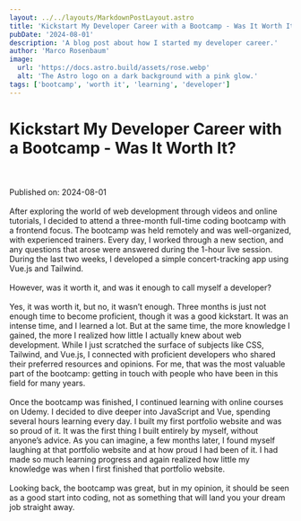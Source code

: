 ```yaml
---
layout: ../../layouts/MarkdownPostLayout.astro
title: 'Kickstart My Developer Career with a Bootcamp - Was It Worth It?'
pubDate: '2024-08-01'
description: 'A blog post about how I started my developer career.'
author: 'Marco Rosenbaum'
image:
  url: 'https://docs.astro.build/assets/rose.webp'
  alt: 'The Astro logo on a dark background with a pink glow.'
tags: ['bootcamp', 'worth it', 'learning', 'developer']
---
```


# Kickstart My Developer Career with a Bootcamp - Was It Worth It?

<br>
<br>
Published on: 2024-08-01
<br>
<br>
After exploring the world of web development through videos and online tutorials, I decided to attend a three-month full-time coding bootcamp with a frontend focus. The bootcamp was held remotely and was well-organized, with experienced trainers. Every day, I worked through a new section, and any questions that arose were answered during the 1-hour live session. During the last two weeks, I developed a simple concert-tracking app using Vue.js and Tailwind.
<br>
<br>
However, was it worth it, and was it enough to call myself a developer?
<br><br>
Yes, it was worth it, but no, it wasn’t enough. Three months is just not enough time to become proficient, though it was a good kickstart. It was an intense time, and I learned a lot. But at the same time, the more knowledge I gained, the more I realized how little I actually knew about web development. While I just scratched the surface of subjects like CSS, Tailwind, and Vue.js, I connected with proficient developers who shared their preferred resources and opinions. For me, that was the most valuable part of the bootcamp: getting in touch with people who have been in this field for many years.
<br><br>
Once the bootcamp was finished, I continued learning with online courses on Udemy. I decided to dive deeper into JavaScript and Vue, spending several hours learning every day. I built my first portfolio website and was so proud of it. It was the first thing I built entirely by myself, without anyone’s advice. As you can imagine, a few months later, I found myself laughing at that portfolio website and at how proud I had been of it. I had made so much learning progress and again realized how little my knowledge was when I first finished that portfolio website.
<br><br>
Looking back, the bootcamp was great, but in my opinion, it should be seen as a good start into coding, not as something that will land you your dream job straight away.
